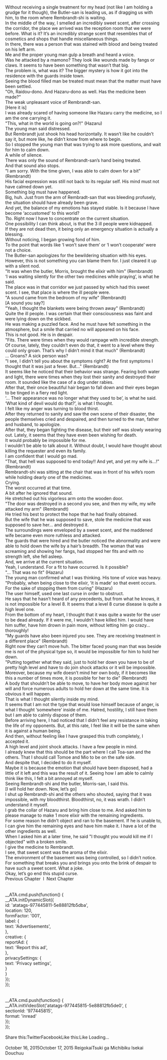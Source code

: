 <br/>
Without receiving a single treatment for my head (not like I am holding a grudge for it though), the Butler-san is leading us, as if dragging us with him, to the room where Rembrandt-shi is waiting.<br/>
In the middle of the way, I smelled an incredibly sweet scent, after crossing the corridor, the place we arrived was the reception room that we were before. What is it? It’s an incredibly strange scent that resembles that of cosmetics and shops that handle miscellaneous things.<br/>
In there, there was a person that was stained with blood and being treated on his left arm.<br/>
Me and the proper young man gulp a breath and heard a voice.<br/>
Was he attacked by a mamono? They look like wounds made by fangs or claws. It seems to have been something that wasn’t that big.<br/>
The problem is, what was it? The bigger mystery is how it got into the residence with the guards inside town.<br/>
Seeing the blood filled man be treated must mean that the matter must have been settled.<br/>
"Oh, Raidou-dono. And Hazaru-dono as well. Has the medicine been made?"<br/>
The weak unpleasant voice of Rembrandt-san.<br/>
[Here it is]<br/>
I was already scared of having someone like Hazaru carry the medicine, so I am the one carrying it.<br/>
"This, what in the world is going on?!" (Hazaru)<br/>
The young man said distressed.<br/>
But Rembrandt just shook his head horizontally. It wasn’t like he couldn’t say it, but more like, he didn’t know from where to begin.<br/>
So I stopped the young man that was trying to ask more questions, and wait for him to calm down.<br/>
A while of silence.<br/>
There was only the sound of Rembrandt-san’s hand being treated.<br/>
And that sound also stops.<br/>
"I am sorry. With the time given, I was able to calm down for a bit" (Rembrandt)<br/>
His facial expression was still not back to its regular self. His mind must not have calmed down yet.<br/>
Something big must have happened.<br/>
Big, huh. Just from the arm of Rembradt-san that was bleeding profusely, the situation should have already been grave.<br/>
And yet, the balance of my emotions has stayed stable. Is it because I have become ‘accustomed’ to this world?<br/>
Tto. Right now I have to concentrate on the current situation.<br/>
One possibility I can think about, is that the 3 ill people were kidnapped.<br/>
If they are not dead then, it being only an emergency situation is actually a blessing.<br/>
Without noticing, I began growing fond of him.<br/>
To the point that words like ‘I won’t save them’ or ‘I won’t cooperate’ were not a choice.<br/>
The Butler-san apologizes for the bewildering situation with his eyes. However, this is not something you can blame them for. I just cleared it up with a silent nod.<br/>
"It was when the butler, Morris, brought the elixir with him" (Rembrandt)<br/>
‘I was waiting silently for the other two medicines while praying’, is what he said.<br/>
The place was in that corridor we just passed by which had this sweet scent. I see, that place is where the ill people were.<br/>
"A sound came from the bedroom of my wife" (Rembrandt)<br/>
[A sound you say?]<br/>
"Yeah, I thought the blankets were being thrown away" (Rembrandt)<br/>
Quite the ill people. I was certain that their consciousness was faint and were lying down on the sickbed.<br/>
He was making a puzzled face. And he must have felt something in the atmosphere, but a smile that carried no will appeared on his face.<br/>
This is not good. He is in despair.<br/>
"Fits. There were times when they would rampage with incredible strength. Of course, lately, they couldn’t even do that, it went to a level where they could only groan. That’s why I didn’t mind it that much" (Rembrandt)<br/>
… Groans? A sick person was?<br/>
"I see, I didn’t tell you about the symptoms right? At the first symptoms I thought that it was just a fever. But…" (Rembrandt)<br/>
It seems like he noticed that their behavior was strange. Fearing both water and light, there were times when they lost their sanity and destroyed their room. It sounded like the case of a dog under rabies.<br/>
After that, their once beautiful hair began to fall down and their eyes began to be tinged in a fiery red light.<br/>
‘… Their appearance was no longer what they used to be’, is what he said.<br/>
‘What kind of devil would do that?’, is what I thought.<br/>
I felt like my anger was turning to blood thirst.<br/>
After they returned to sanity and saw the own scene of their disaster, the people themselves cried and despaired, and then turned to the man, father and husband, to apologize.<br/>
After that, they began fighting the disease, but their self was slowly wearing out. Lately, it seems that they have even been wishing for death.<br/>
It would probably be impossible for me.<br/>
I wouldn’t be able to talk about it. Without doubt, I would have thought about killing the requester and even its family.<br/>
I am confident that I would go mad.<br/>
"That, that hell was supposed to end today!! And yet, and yet my wife is…!" (Rembrandt)<br/>
Rembrandt-shi was sitting at the chair that was in front of his wife’s room while holding dearly one of the medicines.<br/>
Crying.<br/>
The worst occurred at that time.<br/>
A bit after he ignored that sound.<br/>
He stretched out his vigorless arm onto the wooden door.<br/>
"The door was destroyed in a second you see, and then my wife, my wife attacked my arm" (Rembrandt)<br/>
He tried his best to protect the hope that he had finally obtained.<br/>
But the wife that he was supposed to save, stole the medicine that was supposed to save her… and destroyed it.<br/>
The surroundings were enveloped by a sweet scent, and the maddened wife became even more ruthless and attacked.<br/>
The guards that were hired and the butler noticed the abnormality and were able to hold down the wife by a hair’s breadth. The woman that was screaming and showing her fangs, had stopped her fits and with no strength left, she fell asleep.<br/>
And, we arrive at the current situation.<br/>
Yeah, I understand. For a fit to have occurred. Is it possible?<br/>
"… That was no fit" (Hazaru)<br/>
The young man confirmed what I was thinking. His tone of voice was heavy.<br/>
"Probably, when being close to the elixir, ‘it is made’ so that event occurs. For the sake of stopping them from curing" (Hazaru)<br/>
The user himself, used one last curse in order to obstruct.<br/>
He says that he hasn’t heard of any precedents, but from what he knows, it is not impossible for a level 8. It seems that a level 8 curse disease is quite a high level one.<br/>
From the bottom of my heart, I thought that it was quite a waste for the user to be dead already. If it were me, I wouldn’t have killed him. I would have him suffer, have him drown in pain more, without letting him go crazy… thoroughly!<br/>
"My guards have also been injured you see. They are receiving treatment in a different place" (Rembrandt)<br/>
Right now they can’t move huh. The bitter faced young man that was beside me is not of the physical type so, it would be impossible for him to hold her down.<br/>
"Putting together what they said, just to hold her down you have to be of pretty high level and have to do join shock attacks or it will be impossible. Moreover, because my wife doesn’t mind her own body, if it becomes like this a number of times more, it is possible for her to die" (Rembrandt)<br/>
A body that shouldn’t be able to move, to have her body move against her will and force numerous adults to hold her down at the same time. It is obvious it will happen.<br/>
That is what I thought silently inside my mind.<br/>
It seems that I am not the type that would lose himself because of anger, is what I thought ‘somewhere’ inside of me. Hatred, hostility, I still have them but I am able to calmly dispose of them.<br/>
Before arriving here, I had noticed that I didn’t feel any resistance in taking the life of my opponents. But, at this rate, I feel like it will be the same when it is against a human being.<br/>
And then, without feeling like I have grasped this truth completely, I accepted it.<br/>
A high level and joint shock attacks. I have a few people in mind.<br/>
I already knew that this should be the part where I call Toa-san and the others. That I should call Tomoe and Mio to be on the safe side.<br/>
And despite that, I decided to do it myself.<br/>
Maybe it is because the emotion that should have been disposed, had a little of it left and this was the result of it. Seeing how I am able to calmly think like this, I felt a bit annoyed at myself.<br/>
Seeing Rembrandt-shi and the butler, Morris-san, I said this.<br/>
[I will hold her down. Now, let’s go]<br/>
I shut up Rembrandt-shi and the others who shouted, saying that it was impossible, with my bloodthirst. Bloodthirst, no, it was wrath. I didn’t understand it myself.<br/>
I grab the collar of Hazaru and bring him close to me. And asked him to please manage to make 1 more elixir with the remaining ingredients.<br/>
For some reason he didn’t object and ran to the basement. If he is unable to, I can give him the remaining eyes and have him make it. I have a lot of the other ingredients as well.<br/>
When I asked him at a later time, he said "I thought you would kill me if I objected" with a broken smile.<br/>
I give the medicine to Rembrandt.<br/>
I see, that sweet scent was the aroma of the elixir.<br/>
The environment of the basement was being controlled, so I didn’t notice.<br/>
For something that breaks you and brings you onto the brink of despair to have such a sweet scent. What a joke.<br/>
Okay, let’s go end this stupid curse.<br/>
Previous Chapter  l  Next Chapter<br/>
<br/>
<br/>
				__ATA.cmd.push(function() {<br/>
					__ATA.initDynamicSlot({<br/>
						id: 'atatags-977445811-5e88812fb5dba',<br/>
						location: 120,<br/>
						formFactor: '001',<br/>
						label: {<br/>
							text: 'Advertisements',<br/>
						},<br/>
						creative: {<br/>
							reportAd: {<br/>
								text: 'Report this ad',<br/>
							},<br/>
							privacySettings: {<br/>
								text: 'Privacy settings',<br/>
							}<br/>
						}<br/>
					});<br/>
				});<br/>
			<br/>
<br/>
            __ATA.cmd.push(function() {<br/>
                __ATA.initVideoSlot('atatags-977445815-5e88812fb5de0', {<br/>
                    sectionId: '977445815',<br/>
                    format: 'inread'<br/>
                });<br/>
            });<br/>
        <br/>
Share this:TwitterFacebookLike this:Like Loading... <br/>
<br/>
October 16, 2015October 17, 2015 ReigokaiTsuki ga Michibiku Isekai Douchuu <br/>
<br/>
<br/>
